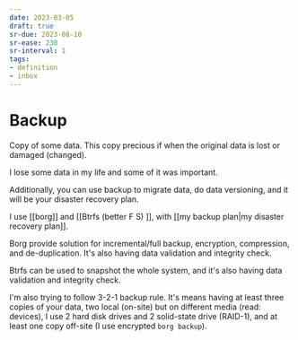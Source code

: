 ```yaml
---
date: 2023-03-05
draft: true
sr-due: 2023-08-10
sr-ease: 230
sr-interval: 1
tags:
- definition
- inbox
---
```


# Backup

Copy of some data. This copy precious if when the original data is lost or
damaged (changed).

I lose some data in my life and some of it was important.

Additionally, you can use backup to migrate data, do data versioning, and it
will be your disaster recovery plan.

I use [[borg]] and [[Btrfs (better F S) ]], with [[my backup plan|my disaster recovery plan]].

Borg provide solution for incremental/full backup, encryption, compression, and
de-duplication. It's also having data validation and integrity check.

Btrfs can be used to snapshot the whole system, and it's also having data
validation and integrity check.

I'm also trying to follow 3-2-1 backup rule. It's means having at least three
copies of your data, two local (on-site) but on different media (read: devices),
I use 2 hard disk drives and 2 solid-state drive (RAID-1), and at least one copy
off-site (I use encrypted `borg backup`).
